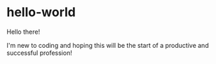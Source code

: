 # hello-world
Hello there!

I'm new to coding and hoping this will be the start of a productive and successful profession!
